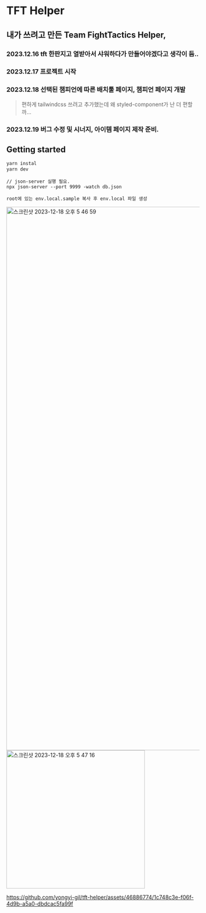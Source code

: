 # TFT Helper
## 내가 쓰려고 만든 Team FightTactics Helper,

### 2023.12.16 tft 한판지고 열받아서 샤워하다가 만들어야겠다고 생각이 듬..
### 2023.12.17 프로젝트 시작
### 2023.12.18 선택된 챔피언에 따른 배치툴 페이지, 챔피언 페이지 개발
> 편하게 tailwindcss 쓰려고 추가했는데 왜 styled-component가 난 더 편할까...
### 2023.12.19 버그 수정 및 시너지, 아이템 페이지 제작 준비.

## Getting started
```bash
yarn instal
yarn dev
```

```
// json-server 실행 필요.
npx json-server --port 9999 -watch db.json
```

```
root에 있는 env.local.sample 복사 후 env.local 파일 생성
```

<img width="1418" alt="스크린샷 2023-12-18 오후 5 46 59" src="https://github.com/yongyi-gil/tft-helper/assets/46886774/e97cbcaf-d580-4330-ab14-6474c31383d9">
<img width="361" alt="스크린샷 2023-12-18 오후 5 47 16" src="https://github.com/yongyi-gil/tft-helper/assets/46886774/d7680674-1bb1-43ac-b7ee-1c62c54fbd7c">



https://github.com/yongyi-gil/tft-helper/assets/46886774/1c748c3e-f06f-4d9b-a5a0-dbdcac5fa99f

